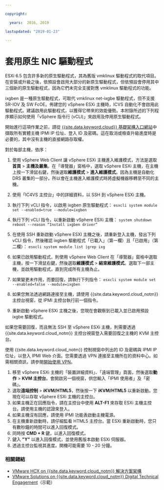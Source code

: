 ```yaml
---

copyright:

  years:  2016, 2019

lastupdated: "2019-01-23"

---
```


# 套用原生 NIC 驅動程式

ESXi 6.5 包含許多新的原生驅動程式，其為舊版 vmklinux 驅動程式的取代項目。在安裝或升級之後，依預設會啟用大部分的新原生驅動程式，但依預設會停用其中三個新的原生驅動程式，因為它們未完全支援對應 vmklinux 驅動程式的功能。

ixgben 是一種原生驅動程式，可取代 vmklinux net-ixgbe 驅動程式，但不支援 SR-IOV 及 SW FcOE。佈建您的 vSphere ESXi 主機時，ICVS 自動化不會啟用此驅動程式。建議啟用此驅動程式，以獲得它帶來的效能優勢。本附錄所述的下列程序顯示如何使用「vSphere 指令行 (vCLI)」來啟用及停用原生驅動程式。

開始進行這項作業之前，請從 [{{site.data.keyword.cloud}} 基礎架構入口網站](https://control.softlayer.com/devices)中擷取所有實體主機 IPMI IP 位址、登入 ID 及密碼。這在取消或檢查升級進度時是必要的，其中沒有主機的直接網路存取權。

對於每部主機，依序：
1. 使用 vSphere Web Client 讓 vSphere ESXi 主機進入維護模式，方法是選取**首頁** > **主機及叢集**。在「導覽器」窗格中，選取 vSphere ESXi 主機，在主機上按一下滑鼠右鍵，然後選取**維護模式** > **進入維護模式**。因為主機是自動化 DRS 叢集的一部分，所以會在主機進入維護模式時將虛擬機器移轉至不同的主機。
2. 使用「IC4VS 主控台」中的詳細資料，以 SSH 到 vSphere ESXi 主機。
3. 執行下列 vCLI 指令，以啟用 ixgben 原生驅動程式：
  `esxcli system module set --enabled=true --module=ixgben`
4. 執行下列 vCLI 指令，以重新啟動 vSphere ESXi 主機：
  `system shutdown reboot --reason “Install ixgben driver”`
5. 在使用 SSH 重新啟動 vSphere ESXI 主機之後，請重新登入主機，發出下列 vCLI 指令，然後確認 ixgben 驅動程式「已載入」（第一欄）且「已啟用」（第二欄）：
  `esxcli system module list |grep ixg`
6. 如果已啟用驅動程式，則使用 vSphere Web Client 在「導覽器」窗格中選取主機，按一下滑鼠右鍵，然後選取**維護模式** > **結束維護模式**。選取下一部主機，並啟用驅動程式，直到完成所有主機為止。
7. 如果變更未作用，而要回復，請執行下列指令：
  `esxcli system module set --enabled=false --module=ixgben`

8. 如果您無法透過網路連接至主機，請使用 {{site.data.keyword.cloud_notm}} 主控台視窗，從 IPMI 主控台執行前一個指令。
9. 重新啟動 vSphere ESXi 主機之後，您現在會觀察到已載入並已啟用預設 ixgbe 驅動程式。

如果您需要回復，而且無法 SSH 至 vSphere ESXi 主機，則需要透過 {{site.data.keyword.cloud_notm}} 主控台視窗登入需要回復之主機的 KVM 主控台。

使用 {{site.data.keyword.cloud_notm}} 控制視窗中列出的 ID 及密碼與 IPMI IP 位址，以登入 IPMI Web 介面。您需要透過 VPN 連接至主機所在的資料中心。如需相關資訊，請參閱[開始使用 VPN](/docs/infrastructure/iaas-vpn/getting-started.html)。

1. 移至 vSphere ESXi 主機的「裝置詳細資料」、「遠端管理」頁面，然後選取**動作** > **KVM 主控台**。會開啟另一個視窗，供您輸入「IPMI 使用者」及「密碼」。
2. 選取**遠端控制** > **iKVM/HTML5**，然後按一下 **iKVM/HTML5** 以重新啟動。您現在可以存取 vSphere ESXi 主機的主控台。
3. 如果主機正在回應指令，請在主控台中使用 **ALT-F1** 來存取 ESXi 主機主控台。請使用主機的認證來登入。
4. 如果主機沒有回應，請使用 IPMI 功能表啟動主機電源。
5. 在主機重新啟動時，請仔細監看 HTML5 主控台。當 ESXi 重新啟動時，您只有數秒鐘的時間可以進入回復模式。
6. 同時按 **CMD + R** 鍵，以進入回復模式。
7. 鍵入 **"Y"** 以進入回復模式，並使用舊版本啟動 ESXi 伺服器。
8. 透過主控台監視其進度。開機可能需要 10 - 20 分鐘。

### 相關鏈結

* [VMware HCX on {{site.data.keyword.cloud_notm}} 解決方案架構](https://www.ibm.com/cloud/garage/files/HCX_Architecture_Design.pdf)
* [VMware Solutions on {{site.data.keyword.cloud_notm}} Digital Technical Engagement](https://ibm-dte.mybluemix.net/ibm-vmware)（示範）
